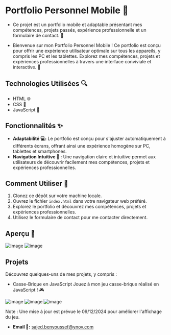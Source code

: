 # Portfolio Personnel Mobile 📱

- Ce projet est un portfolio mobile et adaptable présentant mes compétences, projets passés, expérience professionnelle et un formulaire de contact. 💼

- Bienvenue sur mon Portfolio Personnel Mobile ! Ce portfolio est conçu pour offrir une expérience utilisateur optimale sur tous les appareils, y compris les PC et les tablettes. Explorez mes compétences, projets et expériences professionnelles à travers une interface conviviale et interactive. 🌟

## Technologies Utilisées 🔍

- HTML  🌐
- CSS 🎨
- JavaScript 🚀

## Fonctionnalités ✨

- **Adaptabilité 💻:** Le portfolio est conçu pour s'ajuster automatiquement à différents écrans, offrant ainsi une expérience homogène sur PC, tablettes et smartphones.
- **Navigation Intuitive 🧭 :** Une navigation claire et intuitive permet aux utilisateurs de découvrir facilement mes compétences, projets et expériences professionnelles.


## Comment Utiliser 🚀

1. Clonez ce dépôt sur votre machine locale.
2. Ouvrez le fichier `index.html` dans votre navigateur web préféré.
3. Explorez le portfolio et découvrez mes compétences, projets et expériences professionnelles.
4. Utilisez le formulaire de contact pour me contacter directement.

## Aperçu 👀

![image](https://github.com/Sajedd/Mon-Portfolio/assets/112949717/0e043e99-67bb-4e0f-89c4-8228866d5704)
![image](https://github.com/Sajedd/Mon-Portfolio/assets/112949717/6f628537-848e-45c5-80b1-e8a8756e5c1e)

## Projets
Découvrez quelques-uns de mes projets, y compris :

- Casse-Brique en JavaScript
Jouez à mon jeu casse-brique réalisé en JavaScript ! 🎮

![image](https://github.com/Sajedd/Mon-Portfolio/assets/112949717/9d072848-62b4-4fa3-8971-fd912a81dee3)
![image](https://github.com/Sajedd/Mon-Portfolio/assets/112949717/7376e9a6-bc44-4e03-9f0f-4700fe2b7a84)
![image](https://github.com/Sajedd/Mon-Portfolio/assets/112949717/ae536855-de70-490f-8f69-8680f2cced67)

Note : Une mise à jour est prévue le 09/12/2024 pour améliorer l'affichage du jeu.

- **Email 📧:** [sajed.benyoussef@ynov.com](mailto:sajed.benyoussef@ynov.com)
